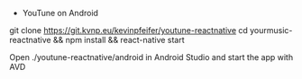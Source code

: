 - YouTune on Android

git clone https://git.kvnp.eu/kevinpfeifer/youtune-reactnative
cd yourmusic-reactnative && npm install && react-native start

Open ./youtune-reactnative/android in Android Studio and start the app with AVD
